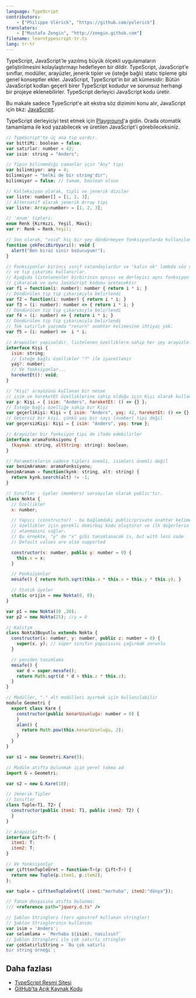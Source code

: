 ```yaml
---
language: TypeScript
contributors:
    - ["Philippe Vlérick", "https://github.com/pvlerick"]
translators:
    - ["Mustafa Zengin", "http://zengin.github.com"]
filename: learntypescript-tr.ts
lang: tr-tr
---
```


TypeScript, JavaScript'le yazılmış büyük ölçekli uygulamaların geliştirilmesini kolaylaştırmayı hedefleyen bir dildir.
TypeScript, JavaScript'e sınıflar, modüller, arayüzler, jenerik tipler ve (isteğe bağlı) static tipleme gibi genel konseptler ekler.
JavaScript, TypeScript'in bir alt kümesidir: Bütün JavaScript kodları geçerli birer TypeScript kodudur ve sorunsuz herhangi bir projeye eklenebilirler. TypeScript derleyici JavaScript kodu üretir.

Bu makale sadece TypeScript'e ait ekstra söz dizimini konu alır, JavaScript için bkz: [JavaScript](../javascript/).

TypeScript derleyiciyi test etmek için [Playground](https://www.typescriptlang.org/Playground)'a gidin. Orada otomatik tamamlama ile kod yazabilecek ve üretilen JavaScript'i görebileceksiniz.

```js
// TypeScript'te üç ana tip vardır.
var bittiMi: boolean = false;
var satırlar: number = 42;
var isim: string = "Anders";

// Tipin bilinmediği zamanlar için "Any" tipi
var bilinmiyor: any = 4;
bilinmiyor = "belki de bir string'dir";
bilinmiyor = false; // tamam, boolean olsun

// Kolleksiyon olarak, tipli ve jenerik diziler
var liste: number[] = [1, 2, 3];
// Alternatif olarak jenerik Array tipi
var liste: Array<number> = [1, 2, 3];

// 'enum' tipleri:
enum Renk {Kırmızı, Yeşil, Mavi};
var r: Renk = Renk.Yeşil;

// Son olarak, "void" hiç bir şey döndürmeyen fonksiyonlarda kullanılan tiptir.
function çokFeciBirUyarı(): void {
  alert("Ben biraz sinir bozucuyum!");
}

// Fonksiyonlar birinci sınıf vatandaşlardır ve "kalın ok" lambda söz dizimi "=>"
// ve tip çıkarımı kullanırlar.
// Aşağıda listelenenler birbirinin aynısı ve derleyici aynı fonksiyon yapısını
// çıkaracak ve aynı JavaScript kodunu üretecektir
var f1 = function(i: number): number { return i * i; }
// Döndürülen tip tip çıkarımıyla belirlendi
var f2 = function(i: number) { return i * i; }
var f3 = (i: number): number => { return i * i; }
// Döndürülen tip tip çıkarımıyla belirlendi
var f4 = (i: number) => { return i * i; }
// Döndürülen tip tip çıkarımıyla belirlendi
// Tek satırlık yazımda "return" anahtar kelimesine ihtiyaç yok.
var f5 = (i: number) =>  i * i;

// Arayüzler yapısaldır, listelenen özelliklere sahip her şey arayüzle uyumludur.
interface Kişi {
  isim: string;
  // İsteğe bağlı özellikler "?" ile işaretlenir
  yaş?: number;
  // Ve fonksiyonlar...
  hareketEt(): void;
}

// "Kişi" arayüzünü kullanan bir nesne
// isim ve hareketEt özelliklerine sahip olduğu için Kişi olarak kullanılabilir.
var p: Kişi = { isim: "Anders", hareketEt: () => {} };
// İsteğe bağlı özelliğe sahip bir Kişi
var geçerliKişi: Kişi = { isim: "Anders", yaş: 42, hareketEt: () => {} };
// Geçersiz bir kişi, çünkü yaş bir sayı (number) tipi değil
var geçersizKişi: Kişi = { isim: "Anders", yaş: true };

// Arayüzler bir fonksiyon tipi de ifade edebilirler
interface aramaFonksiyonu {
  (kaynak: string, altString: string): boolean;
}

// Parametrelerin sadece tipleri önemli, isimleri önemli değil
var benimAramam: aramaFonksiyonu;
benimAramam = function(kynk: string, alt: string) {
  return kynk.search(alt) != -1;
}

// Sınıflar - üyeler (members) varsayılan olarak public'tir.
class Nokta {
  // Özellikler
  x: number;

  // Yapıcı (constructor) - bu bağlamdaki public/private anahtar kelimeleri
  // özellikler için gerekli demirbaş kodu oluşturur ve ilk değerlerin
  // atanmasını sağlar.
  // Bu örnekte, "y" de "x" gibi tanımlanacak is, but with less code
  // Default values are also supported

  constructor(x: number, public y: number = 0) {
    this.x = x;
  }

  // Fonksiyonlar
  mesafe() { return Math.sqrt(this.x * this.x + this.y * this.y); }

  // Statik üyeler
  static orijin = new Nokta(0, 0);
}

var p1 = new Nokta(10 ,20);
var p2 = new Nokta(25); //y = 0

// Kalıtım
class Nokta3Boyutlu extends Nokta {
  constructor(x: number, y: number, public z: number = 0) {
    super(x, y); // süper sınıfın yapıcısını çağırmak zorunlu
  }

  // yeniden tanımlama
  mesafe() {
    var d = super.mesafe();
    return Math.sqrt(d * d + this.z * this.z);
  }
}

// Modüller, "." alt modülleri ayırmak için kullanılabilir
module Geometri {
  export class Kare {
    constructor(public kenarUzunluğu: number = 0) {
    }
    alan() {
      return Math.pow(this.kenarUzunluğu, 2);
    }
  }
}

var s1 = new Geometri.Kare(5);

// Modüle atıfta bulunmak için yerel takma ad
import G = Geometri;

var s2 = new G.Kare(10);

// Jenerik Tipler
// Sınıflar
class Tuple<T1, T2> {
  constructor(public item1: T1, public item2: T2) {
  }
}

// Arayüzler
interface Çift<T> {
  item1: T;
  item2: T;
}

// Ve fonksiyonlar
var çifttenTupleÜret = function<T>(p: Çift<T>) {
  return new Tuple(p.item1, p.item2);
};

var tuple = çifttenTupleÜret({ item1:"merhaba", item2:"dünya"});

// Tanım dosyasına atıfta bulunma:
/// <reference path="jquery.d.ts" />

// Şablon Stringleri (ters apostrof kullanan stringler)
// Şablon Stringlerinin kullanımı
var isim = 'Anders';
var selamlama = `Merhaba ${isim}, nasılsın?`
// Şablon Stringleri ile çok satırlı stringler
var çokSatırlıString = `Bu çok satırlı
bir string örneği`;
```

## Daha fazlası

* [TypeScript Resmi Sitesi](https://www.typescriptlang.org/)
* [GitHub'ta Açık Kaynak Kodu](https://github.com/microsoft/TypeScript)
